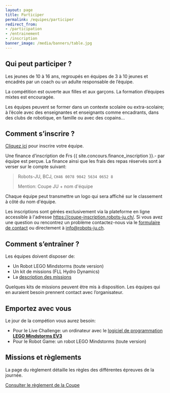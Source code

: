 ```yaml
---
layout: page
title: Participer
permalink: /equipes/participer
redirect_from:
- /participation
- /entrainement
- /inscription
banner_image: /media/banners/table.jpg
---
```


## Qui peut participer ?

Les jeunes de 10 à 16 ans, regroupés en équipes de 3 à 10 jeunes et encadrés
par un coach ou un adulte responsable de l’équipe.

La compétition est ouverte aux filles et aux garçons.
La formation d’équipes mixtes est encouragée.

Les équipes peuvent se former dans un contexte scolaire ou extra-scolaire;
à l’école avec des enseignantes et enseignants comme encadrants,
dans des clubs de robotique, en famille ou avec des copains…

## Comment s’inscrire ?

<a class="btn btn-default" href="https://coupe-inscription.robots-ju.ch/">Cliquez ici</a> pour inscrire votre équipe.

Une finance d’inscription de Frs {{ site.concours.finance_inscription }}.- par équipe est perçue.
La finance ainsi que les frais des repas réservés sont à verser sur le compte suivant:

> Robots-JU, BCJ, `CH46 0078 9042 5634 0652 8`
>
> Mention: Coupe JU + nom d'équipe

Chaque équipe peut transmettre un logo qui sera affiché sur le classement à côté du nom d'équipe.

Les inscriptions sont gérées exclusivement via la plateforme en ligne accessible à l'adresse <https://coupe-inscription.robots-ju.ch/>.
Si vous avez une question ou rencontrez un problème contactez-nous via le [formulaire de contact](/contact) ou directement à <info@robots-ju.ch>.

## Comment s’entraîner ?

Les équipes doivent disposer de:

- Un Robot LEGO Mindstorms (toute version)
- Un kit de missions (FLL Hydro Dynamics)
- La [description des missions](https://sps.epfl.ch/fll-regles)

Quelques kits de missions peuvent être mis à disposition.
Les équipes qui en auraient besoin prennent contact avec l’organisateur.

## Emportez avec vous

Le jour de la compétion vous aurez besoin:

- Pour le Live Challenge: un ordinateur avec le [logiciel de programmation **LEGO Mindstorms EV3**](https://www.lego.com/fr-fr/mindstorms/downloads/download-software)
- Pour le Robot Game: un robot LEGO Mindstorms (toute version)

## Missions et règlements

La page du règlement détaille les règles des différentes épreuves de la journée.

<a class="btn btn-default" href="/equipes/reglement">Consulter le règlement de la Coupe</a>
